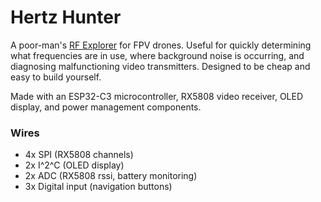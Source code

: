 # Hertz Hunter

A poor-man's [RF Explorer](https://j3.rf-explorer.com/) for FPV drones. Useful for quickly determining what frequencies are in use, where background noise is occurring, and diagnosing malfunctioning video transmitters. Designed to be cheap and easy to build yourself.

Made with an ESP32-C3 microcontroller, RX5808 video receiver, OLED display, and power management components.

### Wires

- 4x SPI (RX5808 channels)
- 2x I^2^C (OLED display)
- 2x ADC (RX5808 rssi, battery monitoring)
- 3x Digital input (navigation buttons)
